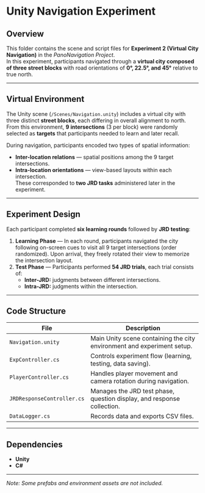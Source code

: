 # Unity Navigation Experiment

## Overview
This folder contains the scene and script files for **Experiment 2 (Virtual City Navigation)** in the *PanoNavigation Project*.  
In this experiment, participants navigated through a **virtual city composed of three street blocks** with road orientations of **0°, 22.5°, and 45°** relative to true north.  

---

## Virtual Environment
The Unity scene (`/Scenes/Navigation.unity`) includes a virtual city with three distinct **street blocks**, each differing in overall alignment to north.  
From this environment, **9 intersections** (3 per block) were randomly selected as **targets** that participants needed to learn and later recall.

During navigation, participants encoded two types of spatial information:  
- **Inter-location relations** — spatial positions among the 9 target intersections.  
- **Intra-location orientations** — view-based layouts within each intersection.  
These corresponded to **two JRD tasks** administered later in the experiment.

---

## Experiment Design
Each participant completed **six learning rounds** followed by **JRD testing**:

1. **Learning Phase** — In each round, participants navigated the city following on-screen cues to visit all 9 target intersections (order randomized). Upon arrival, they freely rotated their view to memorize the intersection layout.  
2. **Test Phase** — Participants performed **54 JRD trials**, each trial consists of:  
   - **Inter-JRD:** judgments between different intersections.  
   - **Intra-JRD:** judgments within the intersection.

---

## Code Structure
| File | Description |
|------|--------------|
| `Navigation.unity` | Main Unity scene containing the city environment and experiment setup. |
| `ExpController.cs` | Controls experiment flow (learning, testing, data saving). |
| `PlayerController.cs` | Handles player movement and camera rotation during navigation. |
| `JRDResponseController.cs` | Manages the JRD test phase, question display, and response collection. |
| `DataLogger.cs` | Records data and exports CSV files. |

---

## Dependencies
- **Unity**  
- **C#**  

---

*Note: Some prefabs and environment assets are not included.*
